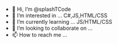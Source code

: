 - 👋 Hi, I’m @splashTCode
- 👀 I’m interested in ... C#,JS,HTML/CSS
- 🌱 I’m currently learning ... JS/HTML/CSS
- 💞️ I’m looking to collaborate on ...
- 📫 How to reach me ...

<!---
splashTCode/splashTCode is a ✨ special ✨ repository because its `README.md` (this file) appears on your GitHub profile.
You can click the Preview link to take a look at your changes.
--->
